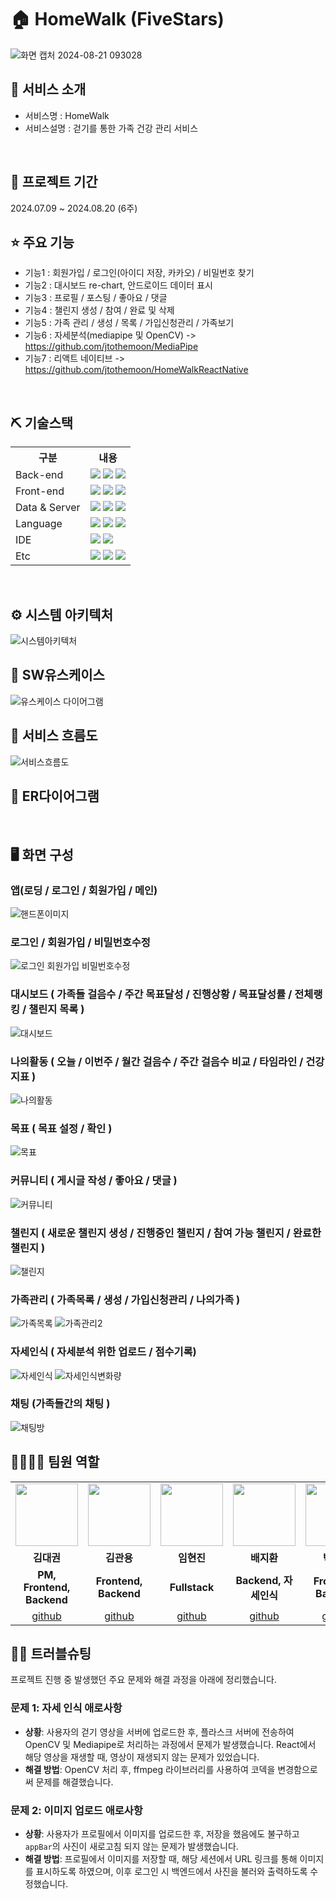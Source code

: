 # 🏠 HomeWalk (FiveStars)
![화면 캡처 2024-08-21 093028](https://github.com/user-attachments/assets/9885af4b-98da-400f-a86a-1184bbdea0ce)

## 👀 서비스 소개
* 서비스명 : HomeWalk
* 서비스설명 : 걷기를 통한 가족 건강 관리 서비스
<br>

## 📅 프로젝트 기간
2024.07.09 ~ 2024.08.20 (6주)
<br>

## ⭐ 주요 기능
* 기능1 : 회원가입 / 로그인(아이디 저장, 카카오) / 비밀번호 찾기 
* 기능2 : 대시보드 re-chart, 안드로이드 데이터 표시
* 기능3 : 프로필 / 포스팅 / 좋아요 / 댓글
* 기능4 : 챌린지 생성 / 참여 / 완료 및 삭제
* 기능5 : 가족 관리 / 생성 / 목록 / 가입신청관리 / 가족보기
* 기능6 : 자세분석(mediapipe 및 OpenCV) -> https://github.com/jtothemoon/MediaPipe
* 기능7 : 리액트 네이티브 -> https://github.com/jtothemoon/HomeWalkReactNative
<br>

## ⛏ 기술스택
<table>
    <tr>
        <th>구분</th>
        <th>내용</th>
    </tr>
    <tr>
        <td>Back-end</td>
        <td>
            <img src="https://img.shields.io/badge/Spring Boot-6DB33F?style=for-the-badge&logo=Spring Boot&logoColor=white"/>
            <img src="https://img.shields.io/badge/Java-007396?style=for-the-badge&logo=java&logoColor=white"/> 
            <img src="https://img.shields.io/badge/Flask-000000?style=for-the-badge&logo=Flask&logoColor=white"/> 
        </td>
    </tr>
    <tr>
        <td>Front-end</td>
        <td>
            <img src="https://img.shields.io/badge/React-61DAFB?style=for-the-badge&logo=React&logoColor=black">
            <img src="https://img.shields.io/badge/MUI-%230081CB.svg?style=for-the-badge&logo=mui&logoColor=white" >
            <img src="https://img.shields.io/badge/Axios-007CE2?style=for-the-badge&logo=axios&logoColor=white" >
        </td>
    </tr>
    <tr>
        <td>Data & Server</td>
        <td>
            <img src="https://img.shields.io/badge/MySQL-4479A1?style=for-the-badge&logo=MySQL&logoColor=white"/> 
            <img src="https://img.shields.io/badge/Apache Tomcat 9.0-D22128?style=for-the-badge&logo=Apache Tomcat&logoColor=white"/> 
            <img src="https://img.shields.io/badge/Node.js-339933?style=for-the-badge&logo=Node.js&logoColor=white"/> 
        </td>
    </tr>
    <tr>
        <td>Language</td>
        <td>
            <img src="https://img.shields.io/badge/Python-3776AB?style=for-the-badge&logo=Python&logoColor=white"/> 
            <img src="https://img.shields.io/badge/javascript-F7DF1E?style=for-the-badge&logo=javascript&logoColor=black">
            <img src="https://img.shields.io/badge/Java-007396?style=for-the-badge&logo=java&logoColor=white"/> 
        </td>
    </tr>
    <tr>
        <td>IDE</td>
        <td>
            <img src="https://img.shields.io/badge/Eclipse-2C2255?style=for-the-badge&logo=Eclipse&logoColor=white"/>
            <img src="https://img.shields.io/badge/VSCode-007ACC?style=for-the-adge&logo=VisualStudioCode&logoColor=white"/>
        </td>
    </tr>
    <tr>
        <td>Etc</td>
        <td>
            <img src="https://img.shields.io/badge/Git-F05032?style=for-the-badge&logo=Git&logoColor=white"/>
            <img src="https://img.shields.io/badge/GitHub-181717?style=for-the-badge&logo=GitHub&logoColor=white"/>
            <img src="https://img.shields.io/badge/Android-3DDC84?style=for-the-badge&logo=Android&logoColor=white"/>
        </td>
    </tr>
</table>

<br>

## ⚙ 시스템 아키텍처
![시스템아키텍처](https://github.com/user-attachments/assets/a18e89b9-7bb4-42da-830b-71ea41364d6c)
<br>

## 📌 SW유스케이스
![유스케이스 다이어그램](C:\Users\smhrd\Downloads/대시보드.PNG)
<br>

## 📌 서비스 흐름도
![서비스흐름도](https://github.com/user-attachments/assets/acc3340b-8b2a-4aa4-8c9f-213141601efc)
<br>

## 📌 ER다이어그램

<br>

## 🖥 화면 구성
### 앱(로딩 / 로그인 / 회원가입 / 메인)
![핸드폰이미지](https://github.com/user-attachments/assets/89367384-9b58-4deb-98c9-c4d1fe1dd1ad)

### 로그인 / 회원가입 / 비밀번호수정
![로그인 회원가입 비밀번호수정](https://github.com/user-attachments/assets/634f345a-b646-4835-a005-fc047eefd79d)
<br>

### 대시보드 ( 가족들 걸음수 / 주간 목표달성 / 진행상황 / 목표달성률 / 전체랭킹 / 챌린지 목록 )
![대시보드](https://github.com/user-attachments/assets/54ebbc44-e300-4e81-a201-bf404b42692c)
<br>

### 나의활동 ( 오늘 / 이번주 / 월간 걸음수 / 주간 걸음수 비교 / 타임라인 / 건강지표 )
![나의활동](https://github.com/user-attachments/assets/ae2ef34c-3c38-42ba-925a-ee3a6cdfa0f3)
<br>

### 목표 ( 목표 설정 / 확인 )
![목표](https://github.com/user-attachments/assets/27dc9dfe-f72f-4474-8666-25fb9efb780f)
<br>

### 커뮤니티 ( 게시글 작성 / 좋아요 / 댓글 )
![커뮤니티](https://github.com/user-attachments/assets/37635907-226f-4cb6-a2ea-001d593a038c)
<br>

### 챌린지 ( 새로운 챌린지 생성 / 진행중인 챌린지 / 참여 가능 챌린지 / 완료한 챌린지 )
![챌린지](https://github.com/user-attachments/assets/e33808ea-d21e-4891-bfa3-40f6e5c97179)
<br>

### 가족관리 ( 가족목록 / 생성 / 가입신청관리 / 나의가족 )
![가족목록](https://github.com/user-attachments/assets/2b277a61-d50b-4a9e-8118-6cfbb84ab10b)
![가족관리2](https://github.com/user-attachments/assets/d098069b-b2de-4dd9-a5f1-bd3e0f30b1ac)
<br>

### 자세인식 ( 자세분석 위한 업로드 / 점수기록)
![자세인식](https://github.com/user-attachments/assets/abf38992-bfc2-400a-aa00-748d78ebea03)
![자세인식변화량](https://github.com/user-attachments/assets/12e2074c-cf7e-492a-9f8d-f295a2b810c2)
<br>

### 채팅 (가족들간의 채팅 )
![채팅방](https://github.com/user-attachments/assets/28fa1e51-7982-4122-a904-6fd7d98df68a)
<br>

## 👨‍👩‍👦‍👦 팀원 역할
<table>
  <tr>
    <td align="center"><img src="https://item.kakaocdn.net/do/fd49574de6581aa2a91d82ff6adb6c0115b3f4e3c2033bfd702a321ec6eda72c" width="100" height="100"/></td>
    <td align="center"><img src="https://mb.ntdtv.kr/assets/uploads/2019/01/Screen-Shot-2019-01-08-at-4.31.55-PM-e1546932545978.png" width="100" height="100"/></td>
    <td align="center"><img src="https://mblogthumb-phinf.pstatic.net/20160127_177/krazymouse_1453865104404DjQIi_PNG/%C4%AB%C4%AB%BF%C0%C7%C1%B7%BB%C1%EE_%B6%F3%C0%CC%BE%F0.png?type=w2" width="100" height="100"/></td>
    <td align="center"><img src="https://i.pinimg.com/236x/ed/bb/53/edbb53d4f6dd710431c1140551404af9.jpg" width="100" height="100"/></td>
    <td align="center"><img src="https://pbs.twimg.com/media/B-n6uPYUUAAZSUx.png" width="100" height="100"/></td>
  </tr>
  <tr>
    <td align="center"><strong>김대권</strong></td>
    <td align="center"><strong>김관용</strong></td>
    <td align="center"><strong>임현진</strong></td>
    <td align="center"><strong>배지환</strong></td>
    <td align="center"><strong>박규민</strong></td>
  </tr>
  <tr>
    <td align="center"><b>PM, Frontend, Backend</b></td>
    <td align="center"><b>Frontend, Backend</b></td>
    <td align="center"><b>Fullstack</b></td>
    <td align="center"><b>Backend, 자세인식</b></td>
    <td align="center"><b>Frontend, Backend</b></td>
  </tr>
  <tr>
    <td align="center"><a href="https://github.com/자신의username작성해주세요" target='_blank'>github</a></td>
    <td align="center"><a href="https://github.com/자신의username작성해주세요" target='_blank'>github</a></td>
    <td align="center"><a href="https://github.com/자신의username작성해주세요" target='_blank'>github</a></td>
    <td align="center"><a href="https://github.com/자신의username작성해주세요" target='_blank'>github</a></td>
    <td align="center"><a href="https://github.com/자신의username작성해주세요" target='_blank'>github</a></td>
  </tr>
</table>

## 🤾‍♂️ 트러블슈팅

프로젝트 진행 중 발생했던 주요 문제와 해결 과정을 아래에 정리했습니다.

### 문제 1: 자세 인식 애로사항
- **상황**: 사용자의 걷기 영상을 서버에 업로드한 후, 플라스크 서버에 전송하여 OpenCV 및 Mediapipe로 처리하는 과정에서 문제가 발생했습니다. React에서 해당 영상을 재생할 때, 영상이 재생되지 않는 문제가 있었습니다.
- **해결 방법**: OpenCV 처리 후, ffmpeg 라이브러리를 사용하여 코덱을 변경함으로써 문제를 해결했습니다.

### 문제 2: 이미지 업로드 애로사항
- **상황**: 사용자가 프로필에서 이미지를 업로드한 후, 저장을 했음에도 불구하고 `appBar`의 사진이 새로고침 되지 않는 문제가 발생했습니다.
- **해결 방법**: 프로필에서 이미지를 저장할 때, 해당 세션에서 URL 링크를 통해 이미지를 표시하도록 하였으며, 이후 로그인 시 백엔드에서 사진을 불러와 출력하도록 수정했습니다.

